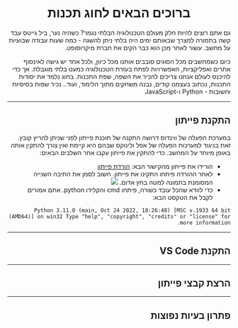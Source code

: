 <div dir='rtl' lang='he'>
<h1 align="center">ברוכים הבאים לחוג תכנות</h1>
גם אתם רוצים להיות חלק מעולם הטכנולוגיה הבלתי נגמר? 
כשהיה נער, ביל גייטס עבד קשה בתמורה למצרך שבאותם ימים היה בלתי ניתן להשגה - כמה שעות עבודה שבועיות על מחשב. עשור לאחר מכן הוא כבר הקים את חברת מיקרוסופט.

כיום כשמחשבים מכל הסוגים סובבים אותנו מכל כיוון, ולכל אחד יש גישה לאינסוף אתרים ואפליקציות, האפשרויות לפתח בעזרת הטכנולוגיה כמעט בלתי מוגבלת. אך כדי להיכנס לעולם אנחנו צריכים להכיר את השפה, שפת התכנות.
בחוג נלמד את יסודות התכנות, נכתוב בעצמנו קודים, נבנה משחקים מתוך הלימוד, ועוד..
נכיר שפות בסיסיות וחשובות - Python ו-JavaScript

---
<h2>התקנת פייתון</h2>
במערכת הפעלה של ווינדוס דרושה התקנה של תוכנת פייתון לפני שניתן להריץ קובץ. זאת בניגוד למערכות הפעלה של אפל ולינוקס שבהם היא קיימת ואין צורך להתקין אותה באופן מיוחד על המחשב. כדי להתקין את פייתון עקבו אחר השלבים הבאים:

- הורידו את פייתון מהקישור הבא:
[הורדת פייתון](https://www.python.org/ftp/python/3.11.0/python-3.11.0-amd64.exe)
- לאחר ההורדה פיתחו התקינו את פייתון. חשוב לסמן את התיבה השנייה המסומנת בתמונה למטה בחץ אדום. 
![](https://static.wixstatic.com/media/950492_d3b52fd3937146d28fba59585de7fb21~mv2.gif)
- כדי לוודא שהכל עובד כשורה, פיתחו cmd והקלידו python. אתם אמורים לקבל את הטקסט הבא:

`Python 3.11.0 (main, Oct 24 2022, 18:26:48) [MSC v.1933 64 bit (AMD64)] on win32
Type "help", "copyright", "credits" or "license" for more information.`

---
<h2>התקנת VS Code</h2>


---
<h2>הרצת קבצי פייתון</h2>


---
<h2>פתרון בעיות נפוצות</h2>